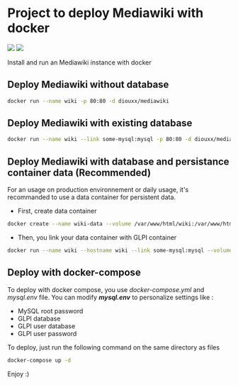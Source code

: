 # Project to deploy Mediawiki with docker

[![](https://images.microbadger.com/badges/version/diouxx/mediawiki.svg)](http://microbadger.com/images/diouxx/mediawiki "Get your own version badge on microbadger.com")
[![](https://images.microbadger.com/badges/image/diouxx/mediawiki.svg)](http://microbadger.com/images/diouxx/mediawiki "Get your own image badge on microbadger.com")

Install and run an Mediawiki instance with docker

## Deploy Mediawiki without database
```sh
docker run --name wiki -p 80:80 -d diouxx/mediawiki
```

## Deploy Mediawiki with existing database
```sh
docker run --name wiki --link some-mysql:mysql -p 80:80 -d diouxx/mediawiki
```

## Deploy Mediawiki with database and persistance container data (Recommended)

For an usage on production environnement or daily usage, it's recommanded to use a data container for persistent data.

* First, create data container

```sh
docker create --name wiki-data --volume /var/www/html/wiki:/var/www/html/wiki busybox /bin/true
```

* Then, you link your data container with GLPI container

```sh
docker run --name wiki --hostname wiki --link some-mysql:mysql --volumes-from wiki-data -p 80:80 -d diouxx/mediawiki
```

## Deploy with docker-compose

To deploy with docker compose, you use *docker-compose.yml* and *mysql.env* file.
You can modify **_mysql.env_** to personalize settings like :

* MySQL root password
* GLPI database
* GLPI user database
* GLPI user password

To deploy, just run the following command on the same directory as files

```sh
docker-compose up -d
```

Enjoy :)
